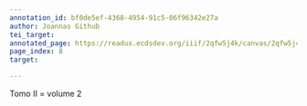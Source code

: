 ```yaml
---
annotation_id: bf0de5ef-4368-4954-91c5-06f96342e27a
author: Joannas Github
tei_target: 
annotated_page: https://readux.ecdsdev.org/iiif/2qfw5j4k/canvas/2qfw5j4k_00000009.jpg
page_index: 8
target: 

---
```

<p>Tomo II = volume 2</p>
